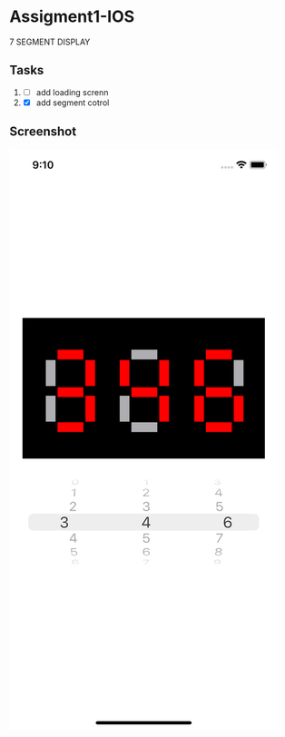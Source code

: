 # Assigment1-IOS

7 SEGMENT DISPLAY

## Tasks

1) -[ ] add loading screnn
2) -[x] add segment cotrol

## Screenshot

![Screenshot](./images/screen1.png)
